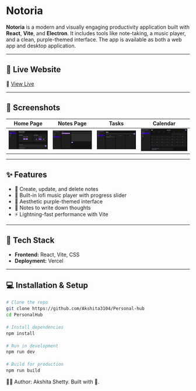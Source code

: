 # Notoria

**Notoria** is a modern and visually engaging productivity application built with **React**, **Vite**, and **Electron**. It includes tools like note-taking, a music player, and a clean, purple-themed interface. The app is available as both a web app and desktop application.

---

## 🚀 Live Website

🔗 [View Live](https://notoria-nine.vercel.app/)

---

## 📸 Screenshots

| Home Page                           | Notes Page                        | Tasks                             | Calendar                                |
| ----------------------------------- | --------------------------------- | --------------------------------- | --------------------------------------- |
| ![Home](./screenshots/homepage.png) | ![Notes](./screenshots/Notes.png) | ![Tasks](./screenshots/Tasks.png) | ![Calendar](./screenshots/Calendar.png) |

---

## ✨ Features

- 📝 Create, update, and delete notes
- 🎵 Built-in lofi music player with progress slider
- 🌈 Aesthetic purple-themed interface
- 💾 Notes to write down thoughts
- ⚡ Lightning-fast performance with Vite

---

## 🧱 Tech Stack

- **Frontend:** React, Vite, CSS
- **Deployment:** Vercel

---

## 💻 Installation & Setup

```bash
# Clone the repo
git clone https://github.com/Akshita3104/Personal-hub
cd PersonalHub

# Install dependencies
npm install

# Run in development
npm run dev

# Build for production
npm run build

```

🙋‍♀️ Author: Akshita Shetty. Built with 💜.
